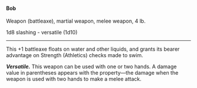 #### Bob

Weapon (battleaxe), martial weapon, melee weapon, 4 lb.

1d8 slashing  - versatile (1d10)

---

This +1 battleaxe floats on water and other liquids, and grants its bearer advantage on Strength (Athletics) checks made to swim.

***Versatile.*** This weapon can be used with one or two hands. A damage value in parentheses appears with the property—the damage when the weapon is used with two hands to make a melee attack.



